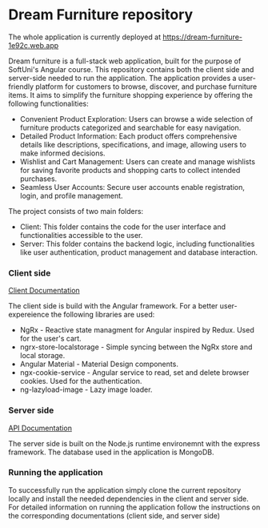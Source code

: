 # Dream Furniture repository

The whole application is currently deployed at https://dream-furniture-1e92c.web.app

Dream furniture is a full-stack web application, built for the purpose of SoftUni's Angular course. This repository contains both the client side and server-side needed to run the application.
The application provides a user-friendly platform for customers to browse, discover, and purchase furniture items. It aims to simplify the furniture shopping experience by offering the following functionalities:

* Convenient Product Exploration: Users can browse a wide selection of furniture products categorized and searchable for easy navigation.
* Detailed Product Information: Each product offers comprehensive details like descriptions, specifications, and image, allowing users to make informed decisions.
* Wishlist and Cart Management: Users can create and manage wishlists for saving favorite products and shopping carts to collect intended purchases.
* Seamless User Accounts: Secure user accounts enable registration, login, and profile management.


The project consists of two main folders:
* Client: This folder contains the code for the user interface and functionalities accessible to the user. 
* Server: This folder contains the backend logic, including functionalities like user authentication, product management and database interaction.
  
### Client side
[Client Documentation](/client/README.md)

The client side is build with the Angular framework. For a better user-expereience the following libraries are used: 
* NgRx - Reactive state managment for Angular inspired by Redux. Used for the user's cart.
* ngrx-store-localstorage - Simple syncing between the NgRx store and local storage.
* Angular Material - Material Design components.
* ngx-cookie-service - Angular service to read, set and delete browser cookies. Used for the authentication.
* ng-lazyload-image - Lazy image loader.

### Server side
[API Documentation](/server/README.md)

The server side is built on the Node.js runtime environemnt with the express framework. The database used in the application is MongoDB.

### Running the application
To successfully run the application simply clone the current repository locally and install the needed dependencies in the client and server side. For detailed information on running the application follow the instructions on the corresponding documentations (client side, and server side)
